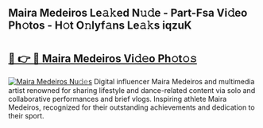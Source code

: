 ## Maira Medeiros Le𝚊𝚔ed N𝚞𝚍e - Part-Fsa Vi𝚍eo Ph𝚘tos - H𝚘t O𝚗lyf𝚊ns Le𝚊𝚔s iqzuK

# <h2><a href="http://hf3ee9.feru.top/?c=Maira+Medeiros">🔗 👉 🔴 Maira Medeiros Vi𝚍𝚎o Ph𝚘t𝚘𝚜</a></h2>

[![Maira Medeiros Nu𝚍𝚎s](https://i.imgur.com/0TWrTi3.gif)](http://hf3ee9.feru.top/?c=Maira+Medeiros)
Digital influencer Maira Medeiros and multimedia artist renowned for sharing lifestyle and dance-related content via solo and collaborative performances and brief vlogs. Inspiring athlete Maira Medeiros, recognized for their outstanding achievements and dedication to their sport. 
